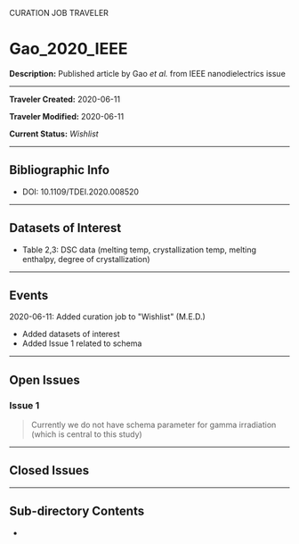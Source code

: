 CURATION JOB TRAVELER

# Gao_2020_IEEE

**Description:** Published article by Gao *et al.* from IEEE nanodielectrics issue

---

**Traveler Created:** 2020-06-11

**Traveler Modified:** 2020-06-11

**Current Status:** *Wishlist*

---

## Bibliographic Info

* DOI: 10.1109/TDEI.2020.008520

---

## Datasets of Interest

* Table 2,3: DSC data (melting temp, crystallization temp, melting enthalpy, degree of crystallization)


---

## Events

2020-06-11: Added curation job to "Wishlist" (M.E.D.)
* Added datasets of interest
* Added Issue 1 related to schema


---

## Open Issues

### Issue 1

> Currently we do not have schema parameter for gamma irradiation (which is central to this study)

---

## Closed Issues



---

## Sub-directory Contents

* 
